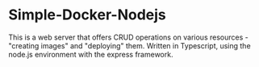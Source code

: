 # Simple-Docker-Nodejs
This is a web server that offers CRUD operations on various resources - "creating images" and "deploying" them. Written in Typescript, using the node.js environment with the express framework.
